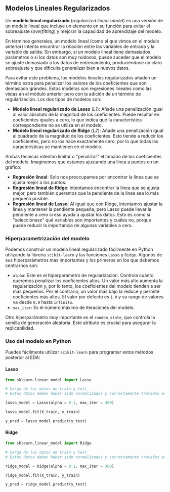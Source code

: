 ## Modelos Lineales Regularizados

Un **modelo lineal regularizado** (*regularized linear model*) es una versión de un modelo lineal que incluye un elemento en su función para evitar el sobreajuste (*overfitting*) y mejorar la capacidad de aprendizaje del modelo.

En términos generales, un modelo lineal (como el que vimos en el módulo anterior) intenta encontrar la relación entre las variables de entrada y la variable de salida. Sin embargo, si un modelo lineal tiene demasiados parámetros o si los datos son muy ruidosos, puede suceder que el modelo se ajuste demasiado a los datos de entrenamiento, produciéndose un claro sobreajuste y que dificulta generalizar bien a nuevos datos.

Para evitar este problema, los modelos lineales regularizados añaden un término extra para penalizar los valores de los coeficientes que son demasiado grandes. Estos modelos son regresiones lineales como las vistas en el módulo anterior pero con la adición de un término de regularización. Los dos tipos de modelos son:

- **Modelo lineal regularizado de Lasso** (*L1*): Añade una penalización igual al valor absoluto de la magnitud de los coeficientes. Puede resultar en coeficientes iguales a cero, lo que indica que la característica correspondiente no se utiliza en el modelo.
- **Modelo lineal regularizado de Ridge** (*L2*): Añade una penalización igual al cuadrado de la magnitud de los coeficientes. Esto tiende a reducir los coeficientes, pero no los hace exactamente cero, por lo que todas las características se mantienen en el modelo.

Ambas técnicas intentan limitar o "penalizar" el tamaño de los coeficientes del modelo. Imaginemos que estamos ajustando una línea a puntos en un gráfico:

- **Regresión lineal**: Solo nos preocupamos por encontrar la línea que se ajusta mejor a los puntos.
- **Regresión lineal de Ridge**: Intentamos encontrar la línea que se ajusta mejor, pero también queremos que la pendiente de la línea sea lo más pequeña posible.
- **Regresión lineal de Lasso**: Al igual que con Ridge, intentamos ajustar la línea y mantener la pendiente pequeña, pero Lasso puede llevar la pendiente a cero si eso ayuda a ajustar los datos. Esto es como si "seleccionase" qué variables son importantes y cuáles no, porque puede reducir la importancia de algunas variables a cero.

### Hiperparametrización del modelo

Podemos construir un modelo lineal regularizado fácilmente en Python utilizando la librería `scikit-learn` y las funciones `Lasso` y `Ridge`. Algunos de sus hiperparámetros más importantes y los primeros en los que debemos centrarnos son:

- `alpha`: Este es el hiperparámetro de regularización. Controla cuánto queremos penalizar los coeficientes altos. Un valor más alto aumenta la regularización y, por lo tanto, los coeficientes del modelo tienden a ser más pequeños. Por el contrario, un valor más bajo la reduce y permite coeficientes más altos. El valor por defecto es `1.0` y su rango de valores va desde `0.0` hasta `infinito`.
- `max_iter`: Es el número máximo de iteraciones del modelo. 

Otro hiperparámetro muy importante es el `random_state`, que controla la semilla de generación aleatoria. Este atributo es crucial para asegurar la replicabilidad.

### Uso del modelo en Python

Puedes fácilmente utilizar `scikit-learn` para programar estos métodos posterior al EDA:

#### Lasso

```py
from sklearn.linear_model import Lasso

# Carga de los datos de train y test
# Estos datos deben haber sido normalizados y correctamente tratados en un EDA completo

lasso_model = Lasso(alpha = 0.1, max_iter = 300)

lasso_model.fit(X_train, y_train)

y_pred = lasso_model.predict(y_test)
```

#### Ridge

```py
from sklearn.linear_model import Ridge

# Carga de los datos de train y test
# Estos datos deben haber sido normalizados y correctamente tratados en un EDA completo

ridge_model = Ridge(alpha = 0.1, max_iter = 300)

ridge_model.fit(X_train, y_train)

y_pred = ridge_model.predict(y_test)
```
